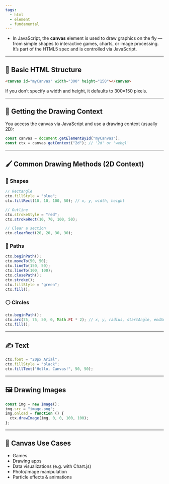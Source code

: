 ```yaml
---
tags:
  - html
  - element
  - fundamental
---
```


- In JavaScript, the **canvas** element is used to draw graphics on the fly — from simple shapes to interactive games, charts, or image processing. It’s part of the HTML5 spec and is controlled via JavaScript.

---

## **🧱 Basic HTML Structure**

```html
<canvas id="myCanvas" width="300" height="150"></canvas>
```

If you don’t specify a width and height, it defaults to 300×150 pixels.

---

## **🎨 Getting the Drawing Context**

You access the canvas via JavaScript and use a drawing context (usually 2D):

```js
const canvas = document.getElementById("myCanvas");
const ctx = canvas.getContext("2d"); // '2d' or 'webgl'
```

---

## **🖌️ Common Drawing Methods (2D Context)**

### **🔷 Shapes**

```js
// Rectangle
ctx.fillStyle = "blue";
ctx.fillRect(10, 10, 100, 50); // x, y, width, height

// Outline
ctx.strokeStyle = "red";
ctx.strokeRect(10, 70, 100, 50);

// Clear a section
ctx.clearRect(20, 20, 30, 30);
```

### **🧵 Paths**

```js
ctx.beginPath();
ctx.moveTo(50, 50);
ctx.lineTo(150, 50);
ctx.lineTo(100, 100);
ctx.closePath();
ctx.stroke();
ctx.fillStyle = "green";
ctx.fill();
```

### **⚪ Circles**

```js
ctx.beginPath();
ctx.arc(75, 75, 50, 0, Math.PI * 2); // x, y, radius, startAngle, endAngle
ctx.fill();
```

---

## **✍️ Text**

```js
ctx.font = "20px Arial";
ctx.fillStyle = "black";
ctx.fillText("Hello, Canvas!", 50, 50);
```

---

## **🖼️ Drawing Images**

```js
const img = new Image();
img.src = "image.png";
img.onload = function () {
  ctx.drawImage(img, 0, 0, 100, 100);
};
```

---

## **🧠 Canvas Use Cases**

- Games
- Drawing apps
- Data visualizations (e.g. with Chart.js)
- Photo/image manipulation
- Particle effects & animations
